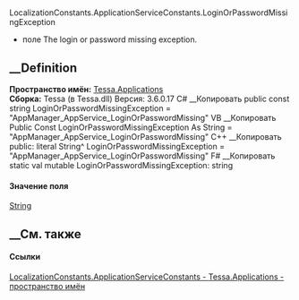 #
LocalizationConstants.ApplicationServiceConstants.LoginOrPasswordMissingException
- поле
The login or password missing exception.
## __Definition
 **Пространство имён:** [Tessa.Applications](N_Tessa_Applications.htm)  
 **Сборка:** Tessa (в Tessa.dll) Версия: 3.6.0.17
C# __Копировать
     public const string LoginOrPasswordMissingException = "AppManager_AppService_LoginOrPasswordMissing"
VB __Копировать
     Public Const LoginOrPasswordMissingException As String = "AppManager_AppService_LoginOrPasswordMissing"
C++ __Копировать
     public:
    literal String^ LoginOrPasswordMissingException = "AppManager_AppService_LoginOrPasswordMissing"
F# __Копировать
     static val mutable LoginOrPasswordMissingException: string
#### Значение поля
[String](https://learn.microsoft.com/dotnet/api/system.string)
##  __См. также
#### Ссылки
[LocalizationConstants.ApplicationServiceConstants -
](T_Tessa_Applications_LocalizationConstants_ApplicationServiceConstants.htm)
[Tessa.Applications - пространство имён](N_Tessa_Applications.htm)
